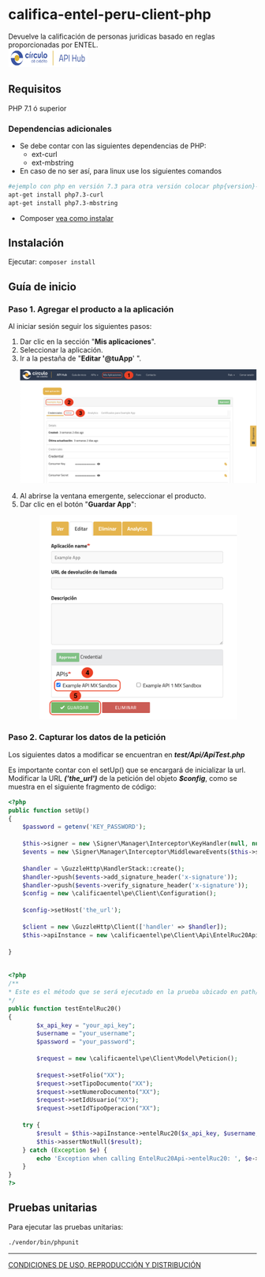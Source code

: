 # califica-entel-peru-client-php
Devuelve la calificación de personas juridicas basado en reglas proporcionadas por ENTEL.
<br/><img src='https://github.com/APIHub-CdC/imagenes-cdc/blob/master/circulo_de_credito-apihub.png' height='37' width='160'/><br/>

## Requisitos

PHP 7.1 ó superior


### Dependencias adicionales
- Se debe contar con las siguientes dependencias de PHP:
    - ext-curl
    - ext-mbstring
- En caso de no ser así, para linux use los siguientes comandos

```sh
#ejemplo con php en versión 7.3 para otra versión colocar php{version}-curl
apt-get install php7.3-curl
apt-get install php7.3-mbstring
```
- Composer [vea como instalar][1]

## Instalación

Ejecutar: `composer install`

## Guía de inicio

### Paso 1. Agregar el producto a la aplicación

Al iniciar sesión seguir los siguientes pasos:

 1. Dar clic en la sección "**Mis aplicaciones**".
 2. Seleccionar la aplicación.
 3. Ir a la pestaña de "**Editar '@tuApp**' ".
    <p align="center">
      <img src="https://github.com/APIHub-CdC/imagenes-cdc/blob/master/edit_applications.jpg" width="900">
    </p>
 4. Al abrirse la ventana emergente, seleccionar el producto.
 5. Dar clic en el botón "**Guardar App**":
    <p align="center">
      <img src="https://github.com/APIHub-CdC/imagenes-cdc/blob/master/selected_product.jpg" width="400">
    </p>

### Paso 2. Capturar los datos de la petición

Los siguientes datos a modificar se encuentran en ***test/Api/ApiTest.php***

Es importante contar con el setUp() que se encargará de inicializar la url. Modificar la URL ***('the_url')*** de la petición del objeto ***$config***, como se muestra en el siguiente fragmento de código:

```php
<?php
public function setUp()
{
    $password = getenv('KEY_PASSWORD');

    $this->signer = new \Signer\Manager\Interceptor\KeyHandler(null, null, $password);
    $events = new \Signer\Manager\Interceptor\MiddlewareEvents($this->signer);

    $handler = \GuzzleHttp\HandlerStack::create();
    $handler->push($events->add_signature_header('x-signature'));
    $handler->push($events->verify_signature_header('x-signature'));
    $config = new \calificaentel\pe\Client\Configuration();

    $config->setHost('the_url');

    $client = new \GuzzleHttp\Client(['handler' => $handler]);
    $this->apiInstance = new \calificaentel\pe\Client\Api\EntelRuc20Api($client, $config);

}
```
```php

<?php
/**
* Este es el método que se será ejecutado en la prueba ubicado en path/to/repository/test/Api/EntelRuc20ApiTest.php
*/
public function testEntelRuc20()
{
        $x_api_key = "your_api_key";
        $username = "your_username";
        $password = "your_password";

        $request = new \calificaentel\pe\Client\Model\Peticion();

        $request->setFolio("XX");
        $request->setTipoDocumento("XX");
        $request->setNumeroDocumento("XX");
        $request->setIdUsuario("XX");
        $request->setIdTipoOperacion("XX");

    try {
        $result = $this->apiInstance->entelRuc20($x_api_key, $username, $password, $request);
        $this->assertNotNull($result);
    } catch (Exception $e) {
        echo 'Exception when calling EntelRuc20Api->entelRuc20: ', $e->getMessage(), PHP_EOL;
    }
}
?>
```
## Pruebas unitarias

Para ejecutar las pruebas unitarias:

```sh
./vendor/bin/phpunit
```

---
[CONDICIONES DE USO, REPRODUCCIÓN Y DISTRIBUCIÓN](https://github.com/APIHub-CdC/licencias-cdc)

[1]: https://getcomposer.org/doc/00-intro.md#installation-linux-unix-macos
